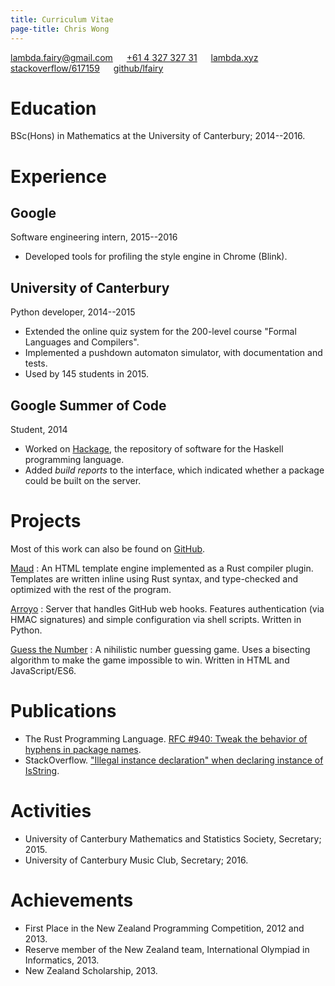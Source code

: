 ```yaml
---
title: Curriculum Vitae
page-title: Chris Wong
---
```



<lambda.fairy@gmail.com> &emsp; [+61&nbsp;4&nbsp;327&nbsp;327&nbsp;31][mobile]  &emsp; [lambda.xyz][website] &emsp; [stackoverflow/617159][stackoverflow] &emsp; [github/lfairy][github]

[mobile]: tel:+61432732731
[website]: https://lambda.xyz
[stackoverflow]: https://stackoverflow.com/users/617159
[github]: https://github.com/lfairy


Education
=========

BSc(Hons) in Mathematics at the University of Canterbury; 2014--2016.


Experience
==========

## Google

Software engineering intern, 2015--2016

* Developed tools for profiling the style engine in Chrome (Blink).


## University of Canterbury

Python developer, 2014--2015

* Extended the online quiz system for the 200-level course "Formal Languages and Compilers".
* Implemented a pushdown automaton simulator, with documentation and tests.
* Used by 145 students in 2015.


## Google Summer of Code

Student, 2014

* Worked on [Hackage], the repository of software for the Haskell programming language.
* Added *build reports* to the interface, which indicated whether a package could be built on the server.

[Hackage]: https://hackage.haskell.org/


Projects
========

Most of this work can also be found on [GitHub].

[GitHub]: https://github.com/lfairy

[Maud](http://lfairy.gitbooks.io/maud/content/)
  : An HTML template engine implemented as a Rust compiler plugin. Templates are written inline using Rust syntax, and type-checked and optimized with the rest of the program.

[Arroyo](https://github.com/lfairy/arroyo)
  : Server that handles GitHub web hooks. Features authentication (via HMAC signatures) and simple configuration via shell scripts. Written in Python.

[Guess the Number](https://lambda.xyz/gtn/)
  : A nihilistic number guessing game. Uses a bisecting algorithm to make the game impossible to win. Written in HTML and JavaScript/ES6.


Publications
============

* The Rust Programming Language. [RFC #940: Tweak the behavior of hyphens in package names][RFC 940].
* StackOverflow. ["Illegal instance declaration" when declaring instance of IsString][type classes are cool].

[RFC 940]: https://github.com/rust-lang/rfcs/blob/master/text/0940-hyphens-considered-harmful.md
[type classes are cool]: http://stackoverflow.com/a/8663534/617159


Activities
==========

* University of Canterbury Mathematics and Statistics Society, Secretary; 2015.
* University of Canterbury Music Club, Secretary; 2016.


Achievements
============

* First Place in the New Zealand Programming Competition, 2012 and 2013.
* Reserve member of the New Zealand team, International Olympiad in Informatics, 2013.
* New Zealand Scholarship, 2013.
